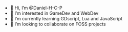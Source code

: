 - 👋 Hi, I’m @Daniel-H-C-P
- 👀 I’m interested in GameDev and WebDev
- 🌱 I’m currently learning GDscript, Lua and JavaScript
- 💞️ I’m looking to collaborate on FOSS projects
<!--- - 📫 How to reach me ... --->

<!---
Daniel-H-C-P/Daniel-H-C-P is a ✨ special ✨ repository because its `README.md` (this file) appears on your GitHub profile.
You can click the Preview link to take a look at your changes.
--->
